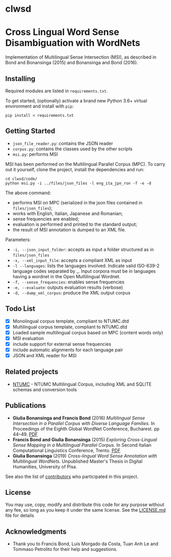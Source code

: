 # clwsd
# Cross Lingual Word Sense Disambiguation with WordNets

Implementation of Multilingual Sense Intersection (MSI), as described in Bond and Bonansinga (2015) and Bonansinga and Bond (2016).

## Installing

Required modules are listed in ```requirements.txt```. 

To get started, (optionally) activate a brand new Python 3.6+ virtual environment and install with ```pip```:

```
pip install < requirements.txt
```
## Getting Started


* ```json_file_reader.py```: contains the JSON reader 
* ```corpus.py```: contains the classes used by the other scripts
* ```msi.py```: performs MSI

MSI has been performed on the Multilingual Parallel Corpus (MPC).
To carry out it yourself, clone the project, install the dependencies and run:

```
cd clwsd/code/
python msi.py -i ../files/json_files -l eng_ita_jpn_ron -f -e -d
```

The above command:
 - performs MSI on MPC (serialized in the json files contained in ```files/json_files```);
 - works with English, Italian, Japanese and Romanian;
 - sense frequencies are enabled;
 - evaluation is performed and printed to the standard output;
 - the result of MSI annotation is dumped to an XML file.

Parameters:

* ```-i, --json_input_folder```: accepts as input a folder structured as in ```files/json_files``` 
* ```-x, --xml_input_file```: accepts a compliant XML as input
* ```-l --languages```: lists the languages involved. Indicate valid ISO-639-2 language codes separated by _. Input corpora must be in languages having a wordnet in the Open Multilingual Wordnet.
* ```-f, --sense_frequencies```: enables sense frequencies
* ```-e, --evaluate```: outputs evaluation results (verbose)
* ```-d, --dump_xml_corpus```: produce the XML output corpus

## Todo List

- [x] Monolingual corpus template, compliant to NTUMC.dtd
- [x] Multilingual corpus template, compliant to NTUMC.dtd
- [x] Loaded sample multilingual corpus based on MPC (content words only)
- [x] MSI evaluation
- [x] include support for external sense frequencies
- [x] include automatic alignments for each language pair
- [x] JSON and XML reader for MSI

## Related projects


* [NTUMC](https://github.com/lmorgadodacosta/NTUMC) - 
NTUMC Multilingual Corpus, including XML and SQLITE schemas and conversion tools


## Publications

* **Giulia Bonansinga and Francis Bond** (2016) *Multilingual Sense Intersection in a Parallel Corpus with Diverse Language Families.* 
In Proceedings of the Eighth Global WordNet Conference, Bucharest. pp 44–49. [PDF](http://gwc2016.racai.ro/proceedings.html)
* **Francis Bond and Giulia Bonansinga** (2015) *Exploring Cross-Lingual Sense Mapping in a Multilingual Parallel Corpus.* 
In Second Italian Computational Linguistics Conference, Trento. [PDF](http://compling.hss.ntu.edu.sg/pdf/2015-clic-exploring-xling.pdf)
* **Giulia Bonansinga** (2019) *Cross-lingual Word Sense Annotation with Multilingual WordNets*. Unpublished Master's Thesis in Digital Humanities, University of Pisa.


See also the list of [contributors](https://github.com/jusing-es/clwsd/graphs/contributors) who participated in this project.

## License

You may use, copy, modify and distribute this code for any purpose without any fee, so long as you keep it under the same license. See the [LICENSE.md](LICENSE.md) file for details

## Acknowledgments

* Thank you to Francis Bond, Luis Morgado da Costa, Tuan Anh Le and Tommaso Petrolito for their help and suggestions.
